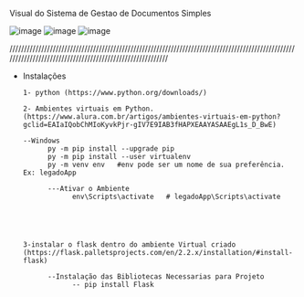 Visual do Sistema de Gestao de Documentos Simples

![image](https://user-images.githubusercontent.com/57496238/196919337-21dac489-cf34-4a94-8b80-8d9016dad9cd.png)  ![image](https://user-images.githubusercontent.com/57496238/196919584-2bcb0be3-d2fc-4d80-8b17-2f931134d35c.png)  ![image](https://user-images.githubusercontent.com/57496238/196920509-bbbc88bc-d89a-41e8-a38e-0d9c7e80b1bb.png)





////////////////////////////////////////////////////////////////////////////////////////////////////////////////////////////////////////////////////////// 
* Instalações 

      1- python (https://www.python.org/downloads/)

      2- Ambientes virtuais em Python. (https://www.alura.com.br/artigos/ambientes-virtuais-em-python?gclid=EAIaIQobChMIoKyvkPjr-gIV7E9IAB3fHAPXEAAYASAAEgL1s_D_BwE)
      
      --Windows
            py -m pip install --upgrade pip
            py -m pip install --user virtualenv
            py -m venv env   #env pode ser um nome de sua preferência. Ex: legadoApp
            
            ---Ativar o Ambiente
                  env\Scripts\activate   # legadoApp\Scripts\activate
                  
            
            
            

      3-instalar o flask dentro do ambiente Virtual criado (https://flask.palletsprojects.com/en/2.2.x/installation/#install-flask)
      
            --Instalação das Bibliotecas Necessarias para Projeto
                  -- pip install Flask
            
            
      

